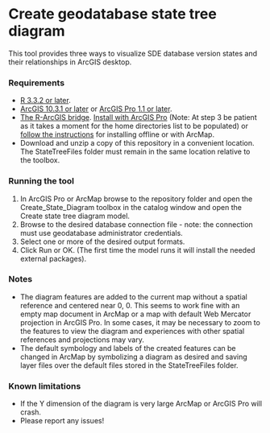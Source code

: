 # Create geodatabase state tree diagram
This tool provides three ways to visualize SDE database version states and their relationships in ArcGIS desktop.
### Requirements
* [R 3.3.2 or later](http://cran.cnr.berkeley.edu/bin/windows/base/).
* [ArcGIS 10.3.1 or later](http://desktop.arcgis.com/en/desktop/) or [ArcGIS Pro 1.1 or later](http://pro.arcgis.com/en/pro-app/).
* [The R-ArcGIS bridge](https://r-arcgis.github.io/). [Install with ArcGIS Pro](https://learn.arcgis.com/en/projects/identify-an-ecological-niche-for-african-buffalo/lessons/install-the-r-arcgis-bridge-and-locate-data-for-analysis.htm#ESRI_SECTION1_21D77DC37E6848EEA6C4AEDE51D87386) (Note: At step 3 be patient as it takes a moment for the home directories list to be populated) or [follow the instructions](https://github.com/R-ArcGIS/r-bridge-install) for installing offline or with ArcMap.
* Download and unzip a copy of this repository in a convenient location.  The StateTreeFiles folder must remain in the same location relative to the toolbox.
### Running the tool
1. In ArcGIS Pro or ArcMap browse to the repository folder and open the Create_State_Diagram toolbox in the catalog window and open the Create state tree diagram model.
2. Browse to the desired database connection file - note: the connection must use geodatabase administrator credentials.
3. Select one or more of the desired output formats.
4. Click Run or OK.  (The first time the model runs it will install the needed external packages).
### Notes
* The diagram features are added to the current map without a spatial reference and centered near 0, 0.  This seems to work fine with an empty map document in ArcMap or a map with default Web Mercator projection in ArcGIS Pro.  In some cases, it may be necessary to zoom to the features to view the diagram and experiences with other spatial references and projections may vary.
* The default symbology and labels of the created features can be changed in ArcMap by symbolizing a diagram as desired and saving layer files over the default files stored in the StateTreeFiles folder.
### Known limitations
* If the Y dimension of the diagram is very large ArcMap or ArcGIS Pro will crash.
* Please report any issues!
